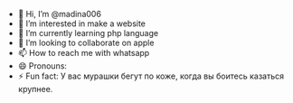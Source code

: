 - 👋 Hi, I’m @madina006
- 👀 I’m interested in make a website
- 🌱 I’m currently learning php language
- 💞️ I’m looking to collaborate on apple 
- 📫 How to reach me with whatsapp
- 😄 Pronouns:
- ⚡ Fun fact: У вас мурашки бегут по коже, когда вы боитесь казаться крупнее.

<!---
madina006/madina006 is a ✨ special ✨ repository because its `README.md` (this file) appears on your GitHub profile.
You can click the Preview link to take a look at your changes.
--->
